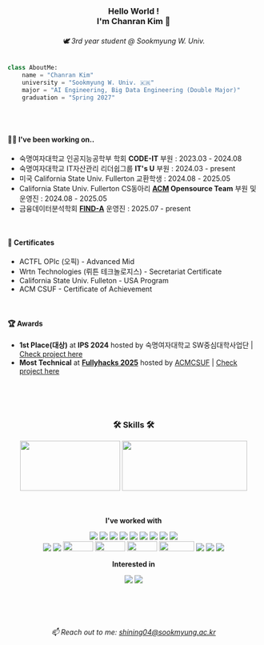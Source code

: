 <div align="center">
    
<!-- 타이틀  -->
### Hello World !<br>I'm Chanran Kim 🥰
###### 🕊️ 3rd year student @ Sookmyung W. Univ. <br>
<!-- [![Hits](https://hits.seeyoufarm.com/api/count/incr/badge.svg?url=https%3A%2F%2Fgithub.com%2Fisliese%2Fhit-counter&count_bg=%231A1B19&title_bg=%23555555&icon=&icon_color=%231A1B19&title=hits&edge_flat=false)](https://hits.seeyoufarm.com) -->
<!--<a href="https://instagram.com/isliese">
    <img 
        src="https://img.shields.io/badge/Instagram-FFDBE6?logo=instagram&logoColor=white&weight=30px&text_color=FFFFFF&title_color=FFFFFF&link={https://www.instagram.com/isliese/}"
        style="height : auto; margin-left : 10px; margin-right : 10px;"/> -->

</div>


<!-- 기본 설명 -->
```python
class AboutMe:
    name = "Chanran Kim"
    university = "Sookmyung W. Univ. 🇰🇷"
    major = "AI Engineering, Big Data Engineering (Double Major)"
    graduation = "Spring 2027"
```
<br>
<br>

#### 👩‍🎓 I've been working on..
- 숙명여자대학교 인공지능공학부 학회 **CODE-IT** 부원 : 2023.03 - 2024.08
- 숙명여자대학교 IT자산관리 리더쉽그룹 **IT's U** 부원 : 2024.03 - present
- 미국 California State Univ. Fullerton 교환학생 : 2024.08 - 2025.05
- California State Univ. Fullerton CS동아리 **[ACM](https://acmcsuf.com/) Opensource Team** 부원 및 운영진 : 2024.08 - 2025.05
- 금융데이터분석학회 [**FIND-A**](https://find-a-ai.github.io/) 운영진 : 2025.07 - present 
<br>

#### 🎉 Certificates
- ACTFL OPIc (오픽) - Advanced Mid 
- Wrtn Technologies (뤼튼 테크놀로지스) - Secretariat Certificate
- California State Univ. Fulleton - USA Program
- ACM CSUF - Certificate of Achievement
<br>

#### 🏆 Awards
- **1st Place(대상)** at **IPS 2024** hosted by 숙명여자대학교 SW중심대학사업단 | [Check project here](https://github.com/dl-tpdnjs/IPS_BingBong)<br> 
- **Most Technical** at [**Fullyhacks 2025**](https://fullyhacks.acmcsuf.com/) hosted by [ACMCSUF](https://acmcsuf.com/) | [Check project here](https://github.com/isliese/ASTRO-ASL)

<br>

<br>

<br>

<div align="center">

### 🛠️ Skills 🛠️
<!-- 백준 티어 -->
<img src="http://mazassumnida.wtf/api/v2/generate_badge?boj=shining04" width="200" height="100" />

<!-- 깃허브 Top Langs -->
<a>
    <img src="https://github-readme-stats.vercel.app/api/top-langs/?username=isliese&layout=compact&count_private=true&custom_title=My%20Languages&bg_color=141414&hide=jupyter%20notebook,shell,Batchfile&title_color=FFFFFF&lang_count=8&text_color=FFFFFF" width="250" height="100" />
</a>

<br><br>
**I've worked with**
<!-- 스킬 뱃지 -->
<img src="https://img.shields.io/badge/Python-3776AB?style=flat-square&logo=Python&logoColor=white"/> <img src="https://img.shields.io/badge/Flask-000000?style=flat-square&logo=flask&logoColor=white"/> <img src="https://img.shields.io/badge/JAVA-007396?style=flat&logo=Java&logoColor=white"/> <img src="https://img.shields.io/badge/React-61DAFB?style=flat-square&logo=React&logoColor=black"/> <img src="https://img.shields.io/badge/HTML5-E34F26?style=flat-square&logo=html5&logoColor=white"/> <img src="https://img.shields.io/badge/CSS3-1572B6?style=flat-square&logo=css3&logoColor=white"/> <img src="https://img.shields.io/badge/Typescript-3178C6?style=flat-square&logo=Typescript&logoColor=white"/> <img src="https://img.shields.io/badge/JavaScript-F7DF1E?style=flat-square&logo=javascript&logoColor=black"/> <img src="https://img.shields.io/badge/Svelte-FF3E00?style=flat-square&logo=Svelte&logoColor=white"/> <br> <img src="https://img.shields.io/badge/C-A8B9CC?style=flat-square&logo=C&logoColor=white"/> <img src="https://img.shields.io/badge/C++-00599C?style=flat-square&logo=C%2B%2B&logoColor=white"/> <img src="https://img.shields.io/badge/Figma-F24E1E?style=for-the-badge&logo=Figma&logoColor=white" width="60" height="20"> <img src="https://img.shields.io/badge/numpy-%23013243.svg?style=for-the-badge&logo=numpy&logoColor=white" width="60" height="20"> 
<img src="https://img.shields.io/badge/Matplotlib-%23ffffff.svg?style=for-the-badge&logo=Matplotlib&logoColor=black" width="60" height="20">
<img src="https://img.shields.io/badge/scikit--learn-%23F7931E.svg?style=for-the-badge&logo=scikit-learn&logoColor=white" width="70" height="20">
<img src="https://img.shields.io/badge/Node.js-339933?style=flat-square&logo=Node.js&logoColor=white"/>
<img src="https://img.shields.io/badge/MySQL-4479A1?style=flat-square&logo=MySQL&logoColor=white"/>
<img src="https://img.shields.io/badge/MongoDB-47A248?style=flat-square&logo=MongoDB&logoColor=white"/>




**Interested in**
<!-- 스킬 뱃지 -->
<img src="https://img.shields.io/badge/MySQL-4479A1?style=flat-square&logo=MySQL&logoColor=white"/>

<img src="https://img.shields.io/badge/Amazon AWS-232F3E?style=flat-square&logo=amazonaws&logoColor=white"/>

<br><br><br>

###### 📫 Reach out to me: shining04@sookmyung.ac.kr







